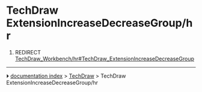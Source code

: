 # TechDraw ExtensionIncreaseDecreaseGroup/hr
1.  REDIRECT [TechDraw_Workbench/hr#TechDraw_ExtensionIncreaseDecreaseGroup](TechDraw_Workbench/hr#TechDraw_ExtensionIncreaseDecreaseGroup.md)



---
⏵ [documentation index](../README.md) > [TechDraw](TechDraw_Workbench.md) > TechDraw ExtensionIncreaseDecreaseGroup/hr
